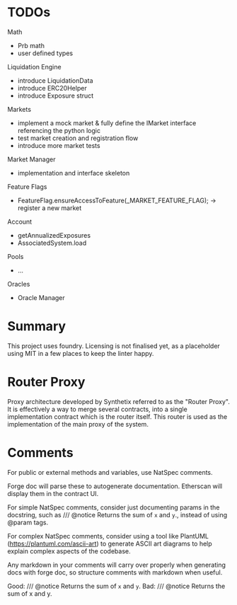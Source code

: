 # TODOs

Math
- Prb math
- user defined types

Liquidation Engine

- introduce LiquidationData
- introduce ERC20Helper
- introduce Exposure struct

Markets

- implement a mock market & fully define the IMarket interface referencing the python logic
- test market creation and registration flow
- introduce more market tests


Market Manager

- implementation and interface skeleton


Feature Flags

- FeatureFlag.ensureAccessToFeature(_MARKET_FEATURE_FLAG); -> register a new market

Account

- getAnnualizedExposures
- AssociatedSystem.load

Pools

- ...

Oracles

- Oracle Manager


# Summary
This project uses foundry. Licensing is not finalised yet, as a placeholder using MIT in a few places to keep the linter happy.

# Router Proxy

Proxy architecture developed by Synthetix referred to as the "Router Proxy".
It is effectively a way to merge several contracts, into a single implementation contract which is the router itself. This router is used as the implementation of the main proxy of the system.

# Comments

For public or external methods and variables, use NatSpec comments.

Forge doc will parse these to autogenerate documentation. Etherscan will display them in the contract UI.

For simple NatSpec comments, consider just documenting params in the docstring, such as
/// @notice Returns the sum of `x` and `y`., instead of using @param tags.

For complex NatSpec comments, consider using a tool like PlantUML (https://plantuml.com/ascii-art) to generate ASCII art diagrams to help explain complex aspects of the codebase.

Any markdown in your comments will carry over properly when generating docs with forge doc, so structure comments with markdown when useful.

Good: /// @notice Returns the sum of `x` and `y`.
Bad: /// @notice Returns the sum of x and y.